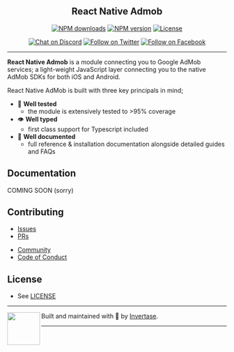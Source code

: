 <p align="center">
  <!-- <a href="https://rnfirebase.io">
    <img width="160px" src="https://i.imgur.com/JIyBtKW.png"><br/>
  </a> -->
  <h2 align="center">React Native Admob</h2>
</p>

<p align="center">
  <a href="https://www.npmjs.com/package/@invertase/react-native-admob"><img src="https://img.shields.io/npm/dm/@invertase/react-native-admob.svg?style=flat-square" alt="NPM downloads"></a>
  <a href="https://www.npmjs.com/package/@invertase/react-native-admob"><img src="https://img.shields.io/npm/v/@invertase/react-native-admob.svg?style=flat-square" alt="NPM version"></a>
  <a href="/LICENSE"><img src="https://img.shields.io/npm/l/@invertase/react-native-admob.svg?style=flat-square" alt="License"></a>
</p>

<p align="center">
  <a href="https://invertase.link/discord"><img src="https://img.shields.io/discord/295953187817521152.svg?style=flat-square&colorA=7289da&label=Chat%20on%20Discord" alt="Chat on Discord"></a>
  <a href="https://twitter.com/invertaseio"><img src="https://img.shields.io/twitter/follow/rnfirebase.svg?style=flat-square&colorA=1da1f2&colorB=&label=Follow%20on%20Twitter" alt="Follow on Twitter"></a>
  <a href="https://www.facebook.com/groups/invertase.io"><img src="https://img.shields.io/badge/Follow%20on%20Facebook-4172B8?logo=facebook&style=flat-square&logoColor=fff" alt="Follow on Facebook"></a>
</p>

---

**React Native Admob** is a module connecting you to Google AdMob services; a light-weight JavaScript layer connecting you to the native AdMob SDKs for both iOS and Android.

React Native AdMob is built with three key principals in mind;

- 🧪 **Well tested**
  - the module is extensively tested to >95% coverage
- 👁 **Well typed**
  - first class support for Typescript included
- 📄 **Well documented**
  - full reference & installation documentation alongside detailed guides and FAQs

## Documentation

COMING SOON (sorry)

<!--
- [Quick Start](https://rnfirebase.io/)
- [Reference API](https://rnfirebase.io/reference) -->

## Contributing

<!-- - [Overview](https://rnfirebase.io) -->

- [Issues](https://github.com/invertase/react-native-admob/issues)
- [PRs](https://github.com/invertase/react-native-admob/pulls)
<!-- - [Documentation](https://rnfirebase.io) -->
- [Community](https://github.com/invertase/react-native-admob/blob/master/CONTRIBUTING.md)
- [Code of Conduct](https://github.com/invertase/meta/blob/master/CODE_OF_CONDUCT.md)

## License

- See [LICENSE](/LICENSE)

---

<p>
  <img align="left" width="75px" src="https://static.invertase.io/assets/invertase-logo-small.png">
  <p align="left">
    Built and maintained with 💛 by <a href="https://invertase.io">Invertase</a>.
  </p>
</p>

---
